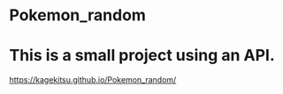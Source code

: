 # Pokemon_random


# This is a small project using an API.
https://kagekitsu.github.io/Pokemon_random/
